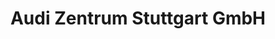 ---
title: "Audi Zentrum Stuttgart GmbH"
url: /boeblingen/audi-zentrum-stuttgart-gmbh/
shop: Autohaus
---
